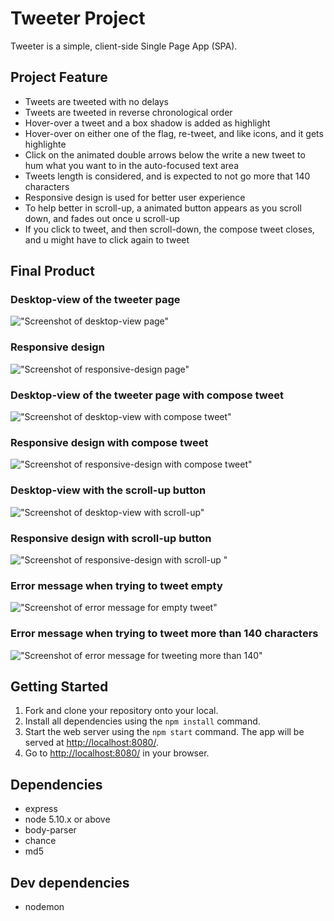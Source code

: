 # Tweeter Project

Tweeter is a simple, client-side Single Page App (SPA).

## Project Feature
- Tweets are tweeted with no delays
- Tweets are tweeted in reverse chronological order
- Hover-over a tweet and a box shadow is added as highlight
- Hover-over on either one of the flag, re-tweet, and like icons, and it gets highlighte
- Click on the animated double arrows below the write a new tweet to hum what you want to in the auto-focused text area
- Tweets length is considered, and is expected to not go more that 140 characters
- Responsive design is used for better user experience
- To help better in scroll-up, a animated button appears as you scroll down, and fades out once u scroll-up
- If you click to tweet, and then scroll-down, the compose tweet closes, and u might have to click again to tweet


## Final Product

### Desktop-view of the tweeter page
!["Screenshot of desktop-view page"](https://github.com/prathap222/tweeter/blob/master/docs/desktop-view-page.png)



### Responsive design
!["Screenshot of responsive-design page"](https://github.com/prathap222/tweeter/blob/master/docs/responsive-design-page.png)



### Desktop-view of the tweeter page with compose tweet
!["Screenshot of desktop-view with compose tweet"](https://github.com/prathap222/tweeter/blob/master/docs/desktop-view-with-compose-tweet.png)



### Responsive design with compose tweet
!["Screenshot of responsive-design with compose tweet"](https://github.com/prathap222/tweeter/blob/master/docs/responsive-design-with-compose-tweet.png)



### Desktop-view with the scroll-up button
!["Screenshot of desktop-view with scroll-up"](https://github.com/prathap222/tweeter/blob/master/docs/desktop-view-with-scroll-up.png)



### Responsive design with scroll-up button
!["Screenshot of responsive-design with scroll-up "](https://github.com/prathap222/tweeter/blob/master/docs/responsive-design-with-scroll-up.png)



### Error message when trying to tweet empty
!["Screenshot of error message for empty tweet"](https://github.com/prathap222/tweeter/blob/master/docs/error%20message%20for%20empty%20tweet.png)



### Error message when trying to tweet more than 140 characters
!["Screenshot of error message for tweeting more than 140"](https://github.com/prathap222/tweeter/blob/master/docs/error%20message%20for%20tweeting%20more%20than%20140.png)



## Getting Started

1. Fork and clone your repository onto your local.
2. Install all dependencies using the `npm install` command.
3. Start the web server using the `npm start` command. The app will be served at <http://localhost:8080/>.
4. Go to <http://localhost:8080/> in your browser.

## Dependencies

- express
- node 5.10.x or above
- body-parser 
- chance
- md5

## Dev dependencies
- nodemon

